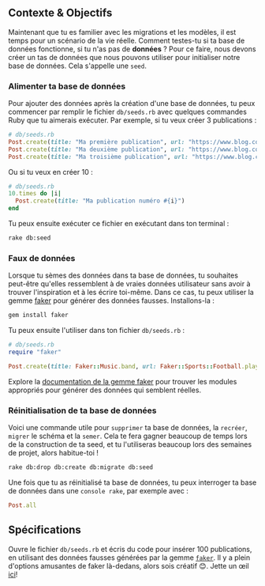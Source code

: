 ## Contexte & Objectifs

Maintenant que tu es familier avec les migrations et les modèles, il est temps pour un scénario de la vie réelle. Comment testes-tu si ta base de données fonctionne, si tu n'as pas de **données** ? Pour ce faire, nous devons créer un tas de données que nous pouvons utiliser pour initialiser notre base de données. Cela s'appelle une `seed`.

### Alimenter ta base de données

Pour ajouter des données après la création d'une base de données, tu peux commencer par remplir le fichier `db/seeds.rb` avec quelques commandes Ruby que tu aimerais exécuter. Par exemple, si tu veux créer 3 publications :

```ruby
# db/seeds.rb
Post.create(title: "Ma première publication", url: "https://www.blog.com/ma-premiere-publication", votes: 13)
Post.create(title: "Ma deuxième publication", url: "https://www.blog.com/ma-deuxieme-publication", votes: 42)
Post.create(title: "Ma troisième publication", url: "https://www.blog.com/ma-troisieme-publication", votes: 128)
```

Ou si tu veux en créer 10 :

```ruby
# db/seeds.rb
10.times do |i|
  Post.create(title: "Ma publication numéro #{i}")
end
```

Tu peux ensuite exécuter ce fichier en exécutant dans ton terminal :

```bash
rake db:seed
```

### Faux de données

Lorsque tu sèmes des données dans ta base de données, tu souhaites peut-être qu'elles ressemblent à de vraies données utilisateur sans avoir à trouver l'inspiration et à les écrire toi-même. Dans ce cas, tu peux utiliser la gemme [faker](https://github.com/faker-ruby/faker) pour générer des données fausses. Installons-la :

```bash
gem install faker
```

Tu peux ensuite l'utiliser dans ton fichier `db/seeds.rb` :

```ruby
# db/seeds.rb
require "faker"

Post.create(title: Faker::Music.band, url: Faker::Sports::Football.player, votes: 2)
```

Explore la [documentation de la gemme faker](https://github.com/faker-ruby/faker) pour trouver les modules appropriés pour générer des données qui semblent réelles.

### Réinitialisation de ta base de données

Voici une commande utile pour `supprimer` ta base de données, la `recréer`, `migrer` le schéma et la `semer`. Cela te fera gagner beaucoup de temps lors de la construction de ta seed, et tu l'utiliseras beaucoup lors des semaines de projet, alors habitue-toi !

```bash
rake db:drop db:create db:migrate db:seed
```

Une fois que tu as réinitialisé ta base de données, tu peux interroger ta base de données dans une `console rake`, par exemple avec :

```ruby
Post.all
```

## Spécifications

Ouvre le fichier `db/seeds.rb` et écris du code pour insérer 100 publications, en utilisant des données fausses générées par la gemme [`faker`](https://github.com/faker-ruby/faker). Il y a plein d'options amusantes de faker là-dedans, alors sois créatif 😊. Jette un œil [ici](https://github.com/faker-ruby/faker#faker)!
